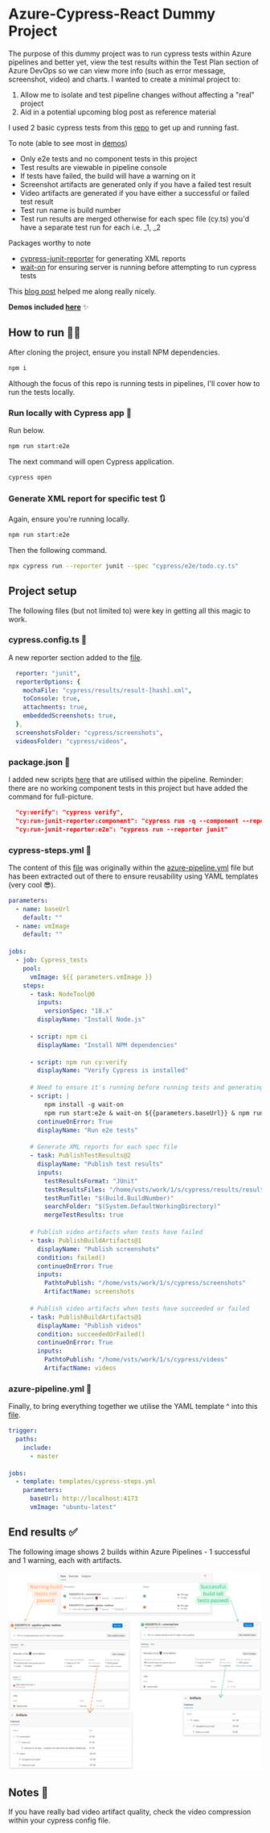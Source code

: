 # Azure-Cypress-React Dummy Project

The purpose of this dummy project was to run cypress tests within Azure pipelines and better yet, view the test results within the Test Plan section of Azure DevOps so we can view more info (such as error message, screenshot, video) and charts. I wanted to create a minimal project to:

1. Allow me to isolate and test pipeline changes without affecting a "real" project
2. Aid in a potential upcoming blog post as reference material

I used 2 basic cypress tests from this [repo](https://github.com/cypress-io/cypress-example-kitchensink) to get up and running fast.

To note (able to see most in [demos](demos.md))
* Only e2e tests and no component tests in this project
* Test results are viewable in pipeline console
* If tests have failed, the build will have a warning on it
* Screenshot artifacts are generated only if you have a failed test result
* Video artifacts are generated if you have either a successful or failed test result
* Test run name is build number
* Test run results are merged otherwise for each spec file (cy.ts) you'd have a separate test run for each i.e. <build number>_1, <build number>_2

Packages worthy to note
* [cypress-junit-reporter](https://www.npmjs.com/package/cypress-junit-reporter) for generating XML reports
* [wait-on](https://www.npmjs.com/package/wait-on) for ensuring server is running before attempting to run cypress tests

This [blog post](https://www.edgewordstraining.co.uk/2021/02/04/cypress-yaml-pipeline-in-azure-devops/) helped me along really nicely.

**Demos included [here](demos.md)** ✨

## How to run 🏃‍♀️

After cloning the project, ensure you install NPM dependencies.

```sh
npm i

```

Although the focus of this repo is running tests in pipelines, I'll cover how to run the tests locally.

### Run locally with Cypress app 📍

Run below.

```sh
npm run start:e2e

```

The next command will open Cypress application.

```sh
cypress open

```

### Generate XML report for specific test 🔃

Again, ensure you're running locally.

```sh
npm run start:e2e

```

Then the following command.

```sh
npx cypress run --reporter junit --spec "cypress/e2e/todo.cy.ts"

```

## Project setup
The following files (but not limited to) were key in getting all this magic to work.

### cypress.config.ts 📄
A new reporter section added to the [file](https://github.com/lornasw93/react-vite-cypress-azure-ts/blob/master/cypress.config.ts).

```yaml
  reporter: "junit",
  reporterOptions: {
    mochaFile: "cypress/results/result-[hash].xml",
    toConsole: true,
    attachments: true,
    embeddedScreenshots: true,
  },
  screenshotsFolder: "cypress/screenshots",
  videosFolder: "cypress/videos",
  ```

### package.json 📄
I added new scripts [here](https://github.com/lornasw93/react-vite-cypress-azure-ts/blob/master/package.json) that are utilised within the pipeline. Reminder: there are no working component tests in this project but have added the command for full-picture.

```json
  "cy:verify": "cypress verify",
  "cy:run-junit-reporter:component": "cypress run -q --component --reporter junit",
  "cy:run-junit-reporter:e2e": "cypress run --reporter junit"
```

### cypress-steps.yml 📄
The content of this [file](https://github.com/lornasw93/react-vite-cypress-azure-ts/blob/master/templates/cypress-steps.yml) was originally within the [azure-pipeline.yml](https://github.com/lornasw93/react-vite-cypress-azure-ts/blob/master/azure-pipeline.yml) file but has been extracted out of there to ensure reusability using YAML templates (very cool 😎).

```yaml
parameters:
  - name: baseUrl
    default: ""
  - name: vmImage
    default: ""

jobs:
  - job: Cypress_tests
    pool:
      vmImage: ${{ parameters.vmImage }}
    steps:
      - task: NodeTool@0
        inputs:
          versionSpec: "18.x"
        displayName: "Install Node.js"

      - script: npm ci
        displayName: "Install NPM dependencies"

      - script: npm run cy:verify
        displayName: "Verify Cypress is installed"

      # Need to ensure it's running before running tests and generating a report
      - script: |
          npm install -g wait-on
          npm run start:e2e & wait-on ${{parameters.baseUrl}} & npm run cy:run-junit-reporter:e2e
        continueOnError: True
        displayName: "Run e2e tests"

      # Generate XML reports for each spec file
      - task: PublishTestResults@2
        displayName: "Publish test results"
        inputs:
          testResultsFormat: "JUnit"
          testResultsFiles: "/home/vsts/work/1/s/cypress/results/result-*.xml"
          testRunTitle: "$(Build.BuildNumber)"
          searchFolder: "$(System.DefaultWorkingDirectory)"
          mergeTestResults: true

      # Publish video artifacts when tests have failed
      - task: PublishBuildArtifacts@1
        displayName: "Publish screenshots"
        condition: failed()
        continueOnError: True
        inputs:
          PathtoPublish: "/home/vsts/work/1/s/cypress/screenshots"
          ArtifactName: screenshots

      # Publish video artifacts when tests have succeeded or failed
      - task: PublishBuildArtifacts@1
        displayName: "Publish videos"
        condition: succeededOrFailed()
        continueOnError: True
        inputs:
          PathtoPublish: "/home/vsts/work/1/s/cypress/videos"
          ArtifactName: videos
```

### azure-pipeline.yml 📄
Finally, to bring everything together we utilise the YAML template ^ into this [file](https://github.com/lornasw93/react-vite-cypress-azure-ts/blob/master/azure-pipeline.yml).

```yaml
trigger:
  paths:
    include:
      - master

jobs:
  - template: templates/cypress-steps.yml
    parameters:
      baseUrl: http://localhost:4173
      vmImage: "ubuntu-latest"
```

## End results ✅

The following image shows 2 builds within Azure Pipelines - 1 successful and 1 warning, each with artifacts.

![alt text](/assets/demo/new/results.png)

## Notes 📝
If you have really bad video artifact quality, check the video compression within your cypress config file.

